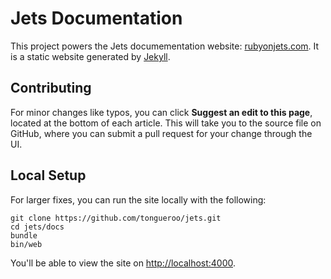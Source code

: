 # Jets Documentation

This project powers the Jets documementation website: [rubyonjets.com](http://rubyonjets.com).  It is a static website generated by [Jekyll](https://jekyllrb.com/).

## Contributing

For minor changes like typos, you can click **Suggest an edit to this page**, located at the bottom of each article. This will take you to the source file on GitHub, where you can submit a pull request for your change through the UI.

## Local Setup

For larger fixes, you can run the site locally with the following:

```
git clone https://github.com/tongueroo/jets.git
cd jets/docs
bundle
bin/web
```

You'll be able to view the site on [http://localhost:4000](http://localhost:4000).
